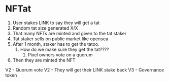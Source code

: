 # NFTat

1. User stakes LINK to say they will get a tat
2. Random tat size generated X/X
3. That many NFTs are minted and given to the tat staker
4. Tat staker sells on public market like opensea
5. After 1 month, staker has to get the tatoo. 
   1. How do we make sure they get the tat????
      1. Pixel owners vote on a quorum
6. Then they are minted the NFT


V2 - Quorum vote
V2 - They will get their LINK stake back
V3 - Governance token
